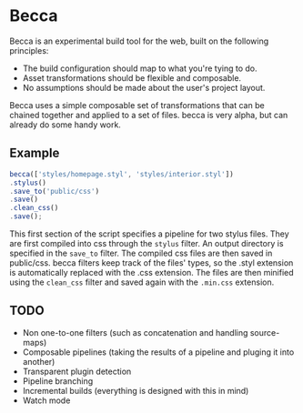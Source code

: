 # Becca

Becca is an experimental build tool for the web, built on the following principles:

- The build configuration should map to what you're tying to do.
- Asset transformations should be flexible and composable.
- No assumptions should be made about the user's project layout.

Becca uses a simple composable set of transformations that can be chained together and applied to a set of files. becca is very alpha, but can already do some handy work.

## Example

```javascript
becca(['styles/homepage.styl', 'styles/interior.styl'])
.stylus()
.save_to('public/css')
.save()
.clean_css()
.save();
```

This first section of the script specifies a pipeline for two stylus files. They are first compiled into css through the `stylus` filter. An output directory is specified in the `save_to` filter. The compiled css files are then saved in public/css. becca filters keep track of the files' types, so the .styl extension is automatically replaced with the .css extension. The files are then minified using the `clean_css` filter and saved again with the `.min.css` extension.


## TODO

- Non one-to-one filters (such as concatenation and handling source-maps)
- Composable pipelines (taking the results of a pipeline and pluging it into another)
- Transparent plugin detection
- Pipeline branching
- Incremental builds (everything is designed with this in mind)
- Watch mode
